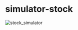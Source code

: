 # simulator-stock
![stock_simulator]("https://github.com/silenttomcat/simulator-stock/tree/master/image/stock_simulator.png")
